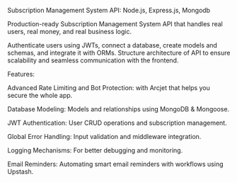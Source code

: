 Subscription Management System API: Node.js, Express.js, Mongodb

Production-ready Subscription Management System API that handles real users, real money, and real business logic.

Authenticate users using JWTs, connect a database, create models and schemas, and integrate it with ORMs. Structure architecture of API to ensure scalability and seamless communication with the frontend.

Features:

Advanced Rate Limiting and Bot Protection: with Arcjet that helps you secure the whole app.

Database Modeling: Models and relationships using MongoDB & Mongoose.

JWT Authentication: User CRUD operations and subscription management.

Global Error Handling: Input validation and middleware integration.

Logging Mechanisms: For better debugging and monitoring.

Email Reminders: Automating smart email reminders with workflows using Upstash.
